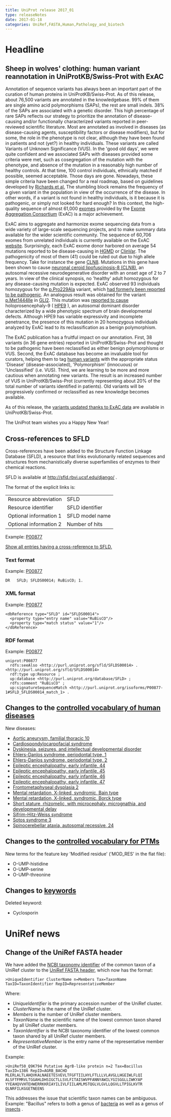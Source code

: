 ```yaml
---
title: UniProt release 2017_01
type: releaseNotes
date: 2017-01-18
categories: UniRef,FASTA,Human,Pathology_and_biotech
---
```


# Headline

## Sheep in wolves' clothing: human variant reannotation in UniProtKB/Swiss-Prot with ExAC

Annotation of sequence variants has always been an important part of the curation of human proteins in UniProtKB/Swiss-Prot. As of this release, about 76,500 variants are annotated in the knowledgebase. 99% of them are single amino acid polymorphisms (SAPs), the rest are small indels. 38% of the SAPs are associated with a genetic disorder. This high percentage of rare SAPs reflects our strategy to prioritize the annotation of disease-causing and/or functionally characterized variants reported in peer-reviewed scientific literature. Most are annotated as involved in diseases (as disease-causing agents, susceptibility factors or disease modifiers), but for some, the role in the phenotype is not clear, although they have been found in patients and not (yet?) in healthy individuals. These variants are called Variants of Unknown Significance (VUS). In the 'good old days', we were quite confident and we associated SAPs with diseases provided some criteria were met, such as cosegregation of the mutation with the phenotype, and absence of the mutation in a reasonably high number of healthy controls. At that time, 100 control individuals, ethnically matched if possible, seemed acceptable. Those days are gone. Nowadays, these simple criteria have been changed for a real roadmap, based on guidelines developed by [Richards et al.](https://www.ncbi.nlm.nih.gov/pubmed/25741868) The stumbling block remains the frequency of a given variant in the population in view of the occurrence of the disease. In other words, if a variant is not found in healthy individuals, is it because it is pathogenic, or simply not looked for hard enough? In this context, the high-quality sequence of almost 61,000 [exomes](https://en.wikipedia.org/wiki/Exome) provided by the [Exome Aggregation Consortium](https://www.ncbi.nlm.nih.gov/pubmed/27535533) (ExAC) is a major achievement.

ExAC aims to aggregate and harmonize exome sequencing data from a wide variety of large-scale sequencing projects, and to make summary data available for the wider scientific community. The sequence of 60,706 exomes from unrelated individuals is currently available on the ExAC [website](http://exac.broadinstitute.org/). Surprisingly, each ExAC exome donor harbored on average 54 mutations reported to be disease-causing in [HGMD](http://www.hgmd.cf.ac.uk/ac/index.php) or [ClinVar](https://www.ncbi.nlm.nih.gov/clinvar/). The pathogenicity of most of them (41) could be ruled out due to high allele frequency. Take for instance the gene [CLN8](https://www.uniprot.org/uniprotkb/Q9UBY8). Mutations in this gene have been shown to cause [neuronal ceroid lipofuscinosis-8 (CLN8)](https://www.uniprot.org/uniprotkb/Q9UBY8#pathology_and_biotech), an autosomal recessive neurodegenerative disorder with an onset age of 2 to 7 years. In view of the clinical synopsis, no 'healthy' adult homozygous for any disease-causing mutation is expected. ExAC observed 93 individuals homozygous for the [p.Pro229Ala](https://www.uniprot.org/uniprotkb/Q9UBY8#VAR_066927) variant, which [had formerly been reported to be pathogenic](https://www.ncbi.nlm.nih.gov/pubmed/21990111). An analogous result was obtained for the variant [p.Met1444Ile](https://www.uniprot.org/uniprotkb/P10070#VAR_032977) in [GLI2](https://www.uniprot.org/uniprotkb/P10070). This mutation was [reported to cause](https://www.ncbi.nlm.nih.gov/pubmed/17096318) holoprosencephaly-9 ( [HPE9](https://www.uniprot.org/uniprotkb/P10070#pathology_and_biotech) ), an autosomal dominant disorder characterized by a wide phenotypic spectrum of brain developmental defects. Although HPE9 has variable expressivity and incomplete penetrance, the presence of this mutation in 20 homozygous individuals analyzed by ExAC lead to its reclassification as a benign polymorphism.

The ExAC publication has a fruitful impact on our annotation. First, 38 variants (in 36 gene entries) reported in UniProtKB/Swiss-Prot and thought to be pathogenic have been reclassified as either benign polymorphisms or VUS. Second, the ExAC database has become an invaluable tool for curators, helping them to tag [human variants](https://ftp.uniprot.org/pub/databases/uniprot/current_release/knowledgebase/complete/docs/humsavar) with the appropriate status 'Disease' (disease-associated), 'Polymorphism' (innocuous) or 'Unclassified' (i.e. VUS). Third, we are learning to be more and more cautious when annotating new variants. The result is an increased number of VUS in UniProtKB/Swiss-Prot (currently representing about 20% of the total number of variants identified in patients). Old variants will be progressively confirmed or reclassified as new knowledge becomes available.

As of this release, the [variants updated thanks to ExAC data](<https://www.uniprot.org/uniprotkb?query=citation:(id:27535533)>) are available in UniProtKB/Swiss-Prot.

The UniProt team wishes you a Happy New Year!

## Cross-references to SFLD

Cross-references have been added to the Structure Function Linkage Database (SFLD), a resource that links evolutionarily related sequences and structures from mechanistically diverse superfamilies of enzymes to their chemical reactions.

SFLD is available at <http://sfld.rbvi.ucsf.edu/django/> .

The format of the explicit links is:

|                        |                 |
| :--------------------- | :-------------- |
| Resource abbreviation  | SFLD            |
| Resource identifier    | SFLD identifier |
| Optional information 1 | SFLD model name |
| Optional information 2 | Number of hits  |

Example: [P00877](https://www.uniprot.org/uniprotkb/P00877#family_and_domains)

[Show all entries having a cross-reference to SFLD.](https://www.uniprot.org/uniprotkb?query=database:sfld)

### Text format

Example: [P00877](https://rest.uniprot.org/uniprotkb/P00877.txt)

    DR   SFLD; SFLDS00014; RuBisCO; 1.

### XML format

Example: [P00877](https://rest.uniprot.org/uniprotkb/P00877.xml)

    <dbReference type="SFLD" id="SFLDS00014">
      <property type="entry name" value="RuBisCO"/>
      <property type="match status" value="1"/>
    </dbReference>

### RDF format

Example: [P00877](https://www.uniprot.org/uniprotkb/P00877.ttl)

    uniprot:P00877
      rdfs:seeAlso <http://purl.uniprot.org/sfld/SFLDS00014> .
    <http://purl.uniprot.org/sfld/SFLDS00014>
      rdf:type up:Resource ;
      up:database <http://purl.uniprot.org/database/SFLD> ;
      rdfs:comment "RuBisCO" ;
      up:signatureSequenceMatch <http://purl.uniprot.org/isoforms/P00877-1#SFLD_SFLDS00014_match_1> .

## Changes to the [controlled vocabulary of human diseases](https://ftp.uniprot.org/pub/databases/uniprot/current_release/knowledgebase/complete/docs/humdisease)

New diseases:

- [Aortic aneurysm, familial thoracic 10](https://www.uniprot.org/diseases/DI-04842)
- [Cardiospondylocarpofacial syndrome](https://www.uniprot.org/diseases/DI-04853)
- [Dyskinesia, seizures, and intellectual developmental disorder](https://www.uniprot.org/diseases/DI-04854)
- [Ehlers-Danlos syndrome, periodontal type, 1](https://www.uniprot.org/diseases/DI-04848)
- [Ehlers-Danlos syndrome, periodontal type, 2](https://www.uniprot.org/diseases/DI-04849)
- [Epileptic encephalopathy, early infantile, 44](https://www.uniprot.org/diseases/DI-04843)
- [Epileptic encephalopathy, early infantile, 45](https://www.uniprot.org/diseases/DI-04844)
- [Epileptic encephalopathy, early infantile, 46](https://www.uniprot.org/diseases/DI-04845)
- [Epileptic encephalopathy, early infantile, 47](https://www.uniprot.org/diseases/DI-04846)
- [Frontometaphyseal dysplasia 2](https://www.uniprot.org/diseases/DI-04852)
- [Mental retardation, X-linked, syndromic, Bain type](https://www.uniprot.org/diseases/DI-04850)
- [Mental retardation, X-linked, syndromic, Borck type](https://www.uniprot.org/diseases/DI-04851)
- [Short stature, rhizomelic, with microcephaly, micrognathia, and developmental delay](https://www.uniprot.org/diseases/DI-04856)
- [Sifrim-Hitz-Weiss syndrome](https://www.uniprot.org/diseases/DI-04857)
- [Sotos syndrome 3](https://www.uniprot.org/diseases/DI-04855)
- [Spinocerebellar ataxia, autosomal recessive, 24](https://www.uniprot.org/diseases/DI-04847)

## Changes to the [controlled vocabulary for PTMs](https://ftp.uniprot.org/pub/databases/uniprot/current_release/knowledgebase/complete/docs/ptmlist)

New terms for the feature key 'Modified residue' ('MOD_RES' in the flat file):

- O-UMP-histidine
- O-UMP-serine
- O-UMP-threonine

## Changes to [keywords](https://ftp.uniprot.org/pub/databases/uniprot/current_release/knowledgebase/complete/docs/keywlist)

Deleted keyword:

- Cyclosporin

# UniRef news

## Change of the UniRef FASTA header

We have added the [NCBI taxonomy identifier](https://www.ncbi.nlm.nih.gov/taxonomy) of the common taxon of a UniRef cluster to the [UniRef FASTA header](https://www.uniprot.org/help/fasta-headers), which now has the format:

    >UniqueIdentifier ClusterName n=Members Tax=TaxonName TaxID=TaxonIdentifier RepID=RepresentativeMember

Where:

- _UniqueIdentifier_ is the primary accession number of the UniRef cluster.
- _ClusterName_ is the name of the UniRef cluster.
- _Members_ is the number of UniRef cluster members.
- _TaxonName_ is the scientific name of the lowest common taxon shared by all UniRef cluster members.
- _TaxonIdentifier_ is the NCBI taxonomy identifier of the lowest common taxon shared by all UniRef cluster members.
- _RepresentativeMember_ is the entry name of the representative member of the UniRef cluster.

Example:

    >UniRef50_Q9K794 Putative AgrB-like protein n=2 Tax=Bacillus TaxID=1386 RepID=AGRB_BACHD
    MLERLALTLAHQVKALNAEETESVEVLTFGFTIILHYLFTLLLVLAVGLLHGEIWLFLQI
    ALSFTFMRVLTGGAHLDHSIGCTLLSVLFITAISWVPFANNYAWILYGISGGLLIWKYAP
    YYEAHQVVHTEHWERRKKRIAYILIVLFIILAMLMSTQGLVLGVLLQGVLLTPIGLKVTR
    QLNRFILKGGETNEENS

This addresses the issue that scientific taxon names can be ambiguous. Example: "Bacillus" refers to both a genus of [bacteria](https://www.uniprot.org/taxonomy/1386) as well as a genus of [insects](https://www.uniprot.org/taxonomy/55087) .
